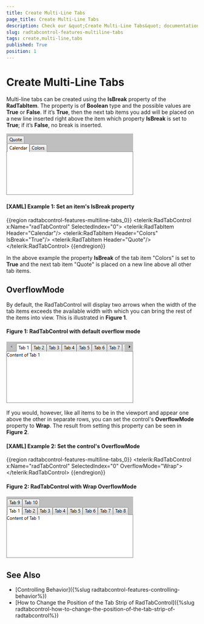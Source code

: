 ```yaml
---
title: Create Multi-Line Tabs
page_title: Create Multi-Line Tabs
description: Check our &quot;Create Multi-Line Tabs&quot; documentation article for the RadTabControl WPF control.
slug: radtabcontrol-features-multiline-tabs
tags: create,multi-line,tabs
published: True
position: 1
---
```


# Create Multi-Line Tabs

Multi-line tabs can be created using the __IsBreak__ property of the __RadTabItem__. The property is of __Boolean__ type and the possible values are __True__ or __False__. If it’s __True__, then the next tab items you add will be placed on a new line inserted right above the item which property __IsBreak__ is set to __True__; if it’s __False__, no break is inserted.

![](images/RadTabControl_Figure_00650.png)

#### __[XAML] Example 1: Set an item's IsBreak property__

{{region radtabcontrol-features-multiline-tabs_0}}
	<telerik:RadTabControl x:Name="radTabControl" SelectedIndex="0">
	    <telerik:RadTabItem Header="Calendar"/>
	    <telerik:RadTabItem Header="Colors" IsBreak="True"/>
	    <telerik:RadTabItem Header="Quote"/>
	</telerik:RadTabControl>
{{endregion}}

In the above example the property __IsBreak__ of the tab item "Colors" is set to __True__ and the next tab item "Quote" is placed on a new line above all other tab items.

## OverflowMode

By default, the RadTabControl will display two arrows when the width of the tab items exceeds the available width with which you can bring the rest of the items into view. This is illustrated in **Figure 1**.

#### Figure 1: RadTabControl with default overflow mode

![RadTabControl with default overflow mode](images/Scroll-OverflowMode.png)

If you would, however, like all items to be in the viewport and appear one above the other in separate rows, you can set the control's **OverflowMode** property to **Wrap**. The result from setting this property can be seen in **Figure 2**.

#### __[XAML] Example 2: Set the control's OverflowMode__

{{region radtabcontrol-features-multiline-tabs_0}}
	<telerik:RadTabControl x:Name="radTabControl" SelectedIndex="0" OverflowMode="Wrap">
		<!-- ... -->
	</telerik:RadTabControl>
{{endregion}}

#### Figure 2: RadTabControl with Wrap OverflowMode

![RadTabControl with Wrap OverflowMode](images/Wrap-OverflowMode.png)

## See Also

* [Controlling Behavior]({%slug radtabcontrol-features-controlling-behavior%})
* [How to Change the Position of the Tab Strip of RadTabControl]({%slug radtabcontrol-how-to-change-the-position-of-the-tab-strip-of-radtabcontrol%})